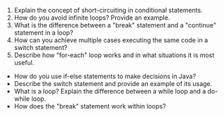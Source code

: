 1. Explain the concept of short-circuiting in conditional statements.
2. How do you avoid infinite loops? Provide an example.
3. What is the difference between a "break" statement and a "continue" statement in a loop?
4. How can you achieve multiple cases executing the same code in a switch statement?
5. Describe how "for-each" loop works and in what situations it is most useful.

- How do you use if-else statements to make decisions in Java?
- Describe the switch statement and provide an example of its usage.
- What is a loop? Explain the difference between a while loop and a do-while loop.
- How does the "break" statement work within loops?
